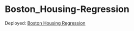 # Boston_Housing-Regression

Deployed: [Boston Housing Regression](http://housing-env.eba-4irewwzz.us-east-1.elasticbeanstalk.com/)
